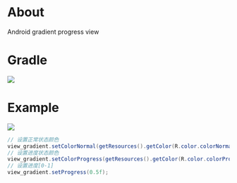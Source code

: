 # About
Android gradient progress view

# Gradle
[![](https://jitpack.io/v/zj565061763/gradient-view.svg)](https://jitpack.io/#zj565061763/gradient-view)

# Example
![](https://raw.githubusercontent.com/zj565061763/gradient-view/master/screenshot/demo.gif)

```java
// 设置正常状态颜色
view_gradient.setColorNormal(getResources().getColor(R.color.colorNormalStart), getResources().getColor(R.color.colorNormalEnd));
// 设置进度状态颜色
view_gradient.setColorProgress(getResources().getColor(R.color.colorProgressStart), getResources().getColor(R.color.colorProgressEnd));
// 设置进度[0-1]
view_gradient.setProgress(0.5f);
```